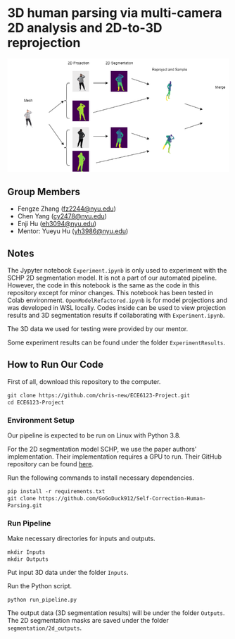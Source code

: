# 3D human parsing via multi-camera 2D analysis and 2D-to-3D reprojection
![alt text]( /pipeline.drawio.png)
## Group Members
- Fengze Zhang (fz2244@nyu.edu)
- Chen Yang (cy2478@nyu.edu)
- Enji Hu (eh3094@nyu.edu)
- Mentor: Yueyu Hu (yh3986@nyu.edu)

## Notes
The Jypyter notebook `Experiment.ipynb` is only used to experiment with the SCHP 2D segmentation model. It is not a part of our automated pipeline. However, the code in this notebook is the same as the code in this repository except for minor changes. This notebook has been tested in Colab environment. `OpenModelRefactored.ipynb` is for model projections and was developed in WSL locally. Codes inside can be used to view projection results and 3D segmentation results if collaborating with `Experiment.ipynb`.

The 3D data we used for testing were provided by our mentor.

Some experiment results can be found under the folder `ExperimentResults`.

## How to Run Our Code
First of all, download this repository to the computer.
```
git clone https://github.com/chris-new/ECE6123-Project.git
cd ECE6123-Project
```

### Environment Setup
Our pipeline is expected to be run on Linux with Python 3.8.

For the 2D segmentation model SCHP, we use the paper authors' implementation. Their implementation requires a GPU to run. Their GitHub repository can be found [here](https://github.com/GoGoDuck912/Self-Correction-Human-Parsing).

Run the following commands to install necessary dependencies.
```
pip install -r requirements.txt
git clone https://github.com/GoGoDuck912/Self-Correction-Human-Parsing.git
```

### Run Pipeline
Make necessary directories for inputs and outputs.
```
mkdir Inputs
mkdir Outputs
```

Put input 3D data under the folder `Inputs`.

Run the Python script.
```
python run_pipeline.py
```

The output data (3D segmentation results) will be under the folder `Outputs`. The 2D segmentation masks are saved under the folder `segmentation/2d_outputs`.
